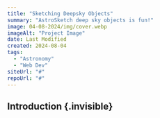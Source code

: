 ```yaml
---
title: "Sketching Deepsky Objects"
summary: "AstroSketch deep sky objects is fun!"
image: 04-08-2024/img/cover.webp
imageAlt: "Project Image"
date: Last Modified
created: 2024-08-04
tags:
  - "Astronomy"
  - "Web Dev"
siteUrl: "#"
repoUrl: "#"
---
```


## Introduction {.invisible}

